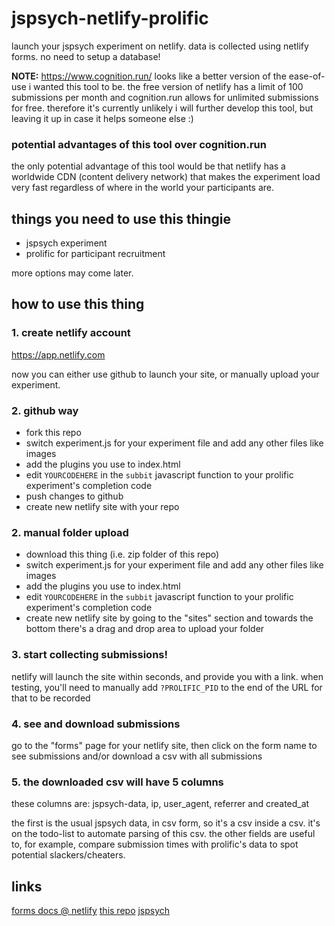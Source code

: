 # jspsych-netlify-prolific

launch your jspsych experiment on netlify. data is collected using netlify forms. no need to setup a database!

**NOTE:** https://www.cognition.run/ looks like a better version of the ease-of-use i wanted this tool to be. the free version of netlify has a limit of 100 submissions per month and cognition.run allows for unlimited submissions for free. therefore it's currently unlikely i will further develop this tool, but leaving it up in case it helps someone else :)

### potential advantages of this tool over cognition.run
the only potential advantage of this tool would be that netlify has a worldwide CDN (content delivery network) that makes the experiment load very fast regardless of where in the world your participants are.

## things you need to use this thingie

- jspsych experiment
- prolific for participant recruitment

more options may come later.

## how to use this thing

### 1. create netlify account
https://app.netlify.com

now you can either use github to launch your site, or manually upload your experiment.

### 2. github way
- fork this repo
- switch experiment.js for your experiment file and add any other files like images
- add the plugins you use to index.html
- edit `YOURCODEHERE` in the `subbit` javascript function to your prolific experiment's completion code
- push changes to github
- create new netlify site with your repo

### 2. manual folder upload
- download this thing (i.e. zip folder of this repo)
- switch experiment.js for your experiment file and add any other files like images
- add the plugins you use to index.html
- edit `YOURCODEHERE` in the `subbit` javascript function to your prolific experiment's completion code
- create new netlify site by going to the "sites" section and towards the bottom there's a drag and drop area to upload your folder

### 3. start collecting submissions!
netlify will launch the site within seconds, and provide you with a link. when testing, you'll need to manually add `?PROLIFIC_PID` to the end of the URL for that to be recorded

### 4. see and download submissions
go to the "forms" page for your netlify site, then click on the form name to see submissions and/or download a csv with all submissions

### 5. the downloaded csv will have 5 columns
these columns are: jspsych-data, ip, user_agent, referrer and created_at

the first is the usual jspsych data, in csv form, so it's a csv inside a csv. it's on the todo-list to automate parsing of this csv. the other fields are useful to, for example, compare submission times with prolific's data to spot potential slackers/cheaters.

## links

[forms docs @ netlify](https://docs.netlify.com/forms/setup/#submit-forms-via-ajax)
[this repo](https://github.com/fohria/formtest)
[jspsych](https://www.jspsych.org) 
